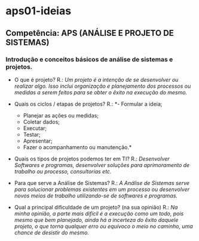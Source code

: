 # aps01-ideias
 
## Competência: APS (ANÁLISE E PROJETO DE SISTEMAS)

### Introdução e conceitos básicos de análise de sistemas e projetos.

- O que é projeto?
R.: *Um projeto é a intenção de se desenvolver ou realizar algo. Isso inclui organização e planejamento
 dos processos ou medidas a serem feitos para se obter o êxito na execução do mesmo.*

- Quais os ciclos / etapas de projetos?
R.: *- Formular a ideia;
    - Planejar as ações ou medidas;
	- Coletar dados;
	- Executar;
	- Testar;
	- Apresentar; 
	- Fazer o acompanhamento ou manutenção.*

- Quais os tipos de projetos podemos ter em TI?
R.: *Desenvolver Softwares e programas, desenvolver soluções para aprimoramento de trabalho ou processo, consultorias etc.*

- Para que serve a Análise de Sistemas?
R.: *A Análise de Sistemas serve para solucionar problemas existentes em um processo ou desenvolver
 novos meios de trabalho utilizando-se de softwares e programas.* 

- Qual a principal dificuldade de um projeto? (na sua opinião)
R.: *Na minha opinião, a parte mais difícil é a execução como um todo, pois mesmo que bem planejado, ainda há
 a incerteza do êxito daquele projeto, o que torna qualquer erro ou equívoco o meio no caminho, uma chance de desistir do mesmo.*